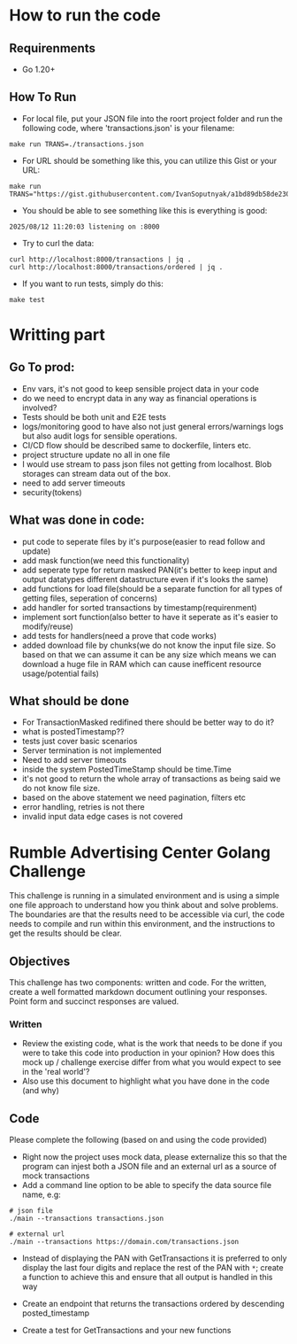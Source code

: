 # How to run the code

## Requirenments
- Go 1.20+ 

## How To Run
- For local file, put your JSON file into the roort project folder and run the following code, where 'transactions.json' is your filename:
```
make run TRANS=./transactions.json
```
- For URL should be something like this, you can utilize this Gist or your URL:
```
make run TRANS="https://gist.githubusercontent.com/IvanSoputnyak/a1bd89db58de230169e643b74b7d77b8/raw/d5ede34930ea8e10299777e4bb41133584fd5a7c/transactions.json"
```

- You should be able to see something like this is everything is good:
```
2025/08/12 11:20:03 listening on :8000
```

- Try to curl the data:
```
curl http://localhost:8000/transactions | jq .
curl http://localhost:8000/transactions/ordered | jq .
```

- If you want to run tests, simply do this:
```
make test
```

# Writting part

## Go To prod:
- Env vars, it's not good to keep sensible project data in your code
- do we need to encrypt data in any way as financial operations is involved?
- Tests should be both unit and E2E tests
- logs/monitoring good to have also not just general errors/warnings logs but also audit logs for sensible operations.
- CI/CD flow should be described same to dockerfile, linters etc.
- project structure update no all in one file
- I would use stream to pass json files not getting from localhost. Blob storages can stream data out of the box.
- need to add server timeouts
- security(tokens)


## What was done in code:
- put code to seperate files by it's purpose(easier to read follow and update)
- add mask function(we need this functionality)
- add seperate type for return masked PAN(it's better to keep input and output datatypes different datastructure even if it's looks the same)
- add functions for load file(should be a separate function for all types of getting files, seperation of concerns)
- add handler for sorted transactions by timestamp(requirenment)
- implement sort function(also better to have it seperate as it's easier to modify/reuse)
- add tests for handlers(need a prove that code works)
- added download file by chunks(we do not know the input file size. So based on that we can assume it can be any size which means we can download a huge file in RAM which can cause inefficent resource usage/potential fails)

## What should be done
- For TransactionMasked redifined there should be better way to do it?
- what is postedTimestamp??
- tests just cover basic scenarios
- Server termination is not implemented
- Need to add server timeouts
- inside the system PostedTimeStamp should be time.Time
- it's not good to return the whole array of transactions as being said we do not know file size.
- based on the above statement we need pagination, filters etc
- error handling, retries is not there
- invalid input data edge cases is not covered

# Rumble Advertising Center Golang Challenge

This challenge is running in a simulated environment and is using a simple one file approach to understand how you think about and solve problems. The boundaries are that the results need to be accessible via curl, the code needs to compile and run within this environment, and the instructions to get the results should be clear. 

## Objectives

This challenge has two components: written and code. For the written, create a well formatted markdown document outlining your responses. Point form and succinct responses are valued.

### Written
- Review the existing code, what is the work that needs to be done if you were to take this code into production in your opinion? How does this mock up / challenge exercise differ from what you would expect to see in the 'real world'? 
- Also use this document to highlight what you have done in the code (and why)

## Code
Please complete the following (based on and using the code provided)
- Right now the project uses mock data, please externalize this so that the program can injest both a JSON file and an external url as a source of mock transactions
- Add a command line option to be able to specify the data source file name, e.g: 
```
# json file
./main --transactions transactions.json

# external url
./main --transactions https://domain.com/transactions.json
```
- Instead of displaying the PAN with GetTransactions it is preferred to only display the last four digits and replace the rest of the PAN with `*`; create a function to achieve this and ensure that all output is handled in this way
- Create an endpoint that returns the transactions ordered by descending posted_timestamp 

- Create a test for GetTransactions and your new functions
